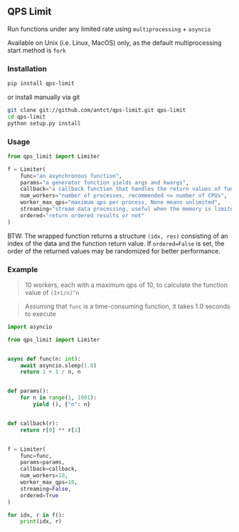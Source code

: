 ## QPS Limit

Run functions under any limited rate using `multiprocessing` + `asyncio`

Available on Unix (i.e. Linux, MacOS) only, as the default multiprocessing start method is `fork`

### Installation

```bash
pip install qps-limit
```

or install manually via git

```bash
git clone git://github.com/antct/qps-limit.git qps-limit
cd qps-limit
python setup.py install
```

### Usage

```python
from qps_limit import Limiter

f = Limiter(
    func="an asynchronous function",
    params="a generator function yields args and kwargs",
    callback="a callback function that handles the return values of func",
    num_workers="number of processes, recommended <= number of CPUs",
    worker_max_qps="maximum qps per process, None means unlimited",
    streaming="stream data processing, useful when the memory is limited",
    ordered="return ordered results or not"
)
```

BTW: The wrapped function returns a structure `(idx, res)` consisting of an index of the data and the function return value. If `ordered=False` is set, the order of the returned values may be randomized for better performance.

### Example

> 10 workers, each with a maximum qps of 10, to calculate the function value of `(1+1/n)^n`

> Assuming that `func` is a time-consuming function, it takes 1.0 seconds to execute

```python
import asyncio

from qps_limit import Limiter


async def func(n: int):
    await asyncio.sleep(1.0)
    return 1 + 1 / n, n


def params():
    for n in range(1, 1001):
        yield (), {"n": n}


def callback(r):
    return r[0] ** r[1]


f = Limiter(
    func=func,
    params=params,
    callback=callback,
    num_workers=10,
    worker_max_qps=10,
    streaming=False,
    ordered=True
)

for idx, r in f():
    print(idx, r)
```

